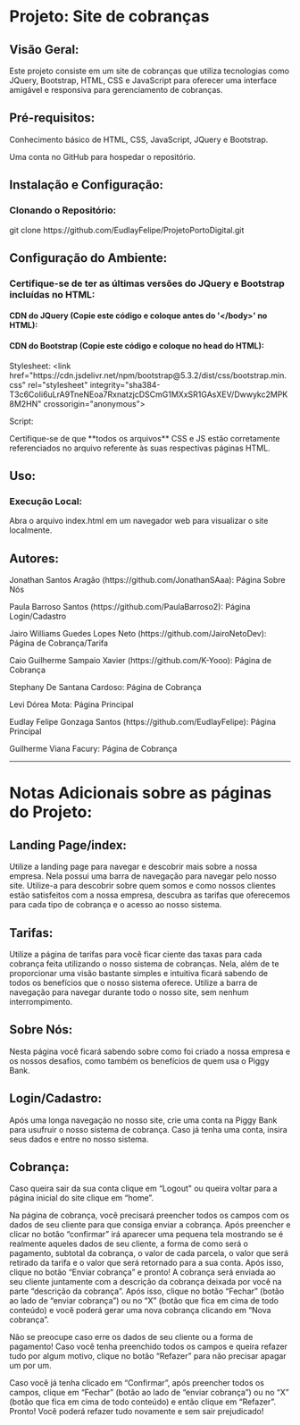 <h1>Projeto: Site de cobranças</h1>
<h2>Visão Geral:</h2>
<p>Este projeto consiste em um site de cobranças que utiliza tecnologias como JQuery, Bootstrap, HTML, CSS e JavaScript para oferecer uma interface amigável e responsiva para gerenciamento de cobranças.</p>

<h2>Pré-requisitos:</h2>
<p>Conhecimento básico de HTML, CSS, JavaScript, JQuery e Bootstrap.</p>
<p>Uma conta no GitHub para hospedar o repositório.</p>

<h2>Instalação e Configuração:</h2>
<h3>Clonando o Repositório:</h3>
<p>git clone https://github.com/EudlayFelipe/ProjetoPortoDigital.git</p>

<h2>Configuração do Ambiente:</h2>
<h3>Certifique-se de ter as últimas versões do JQuery e Bootstrap incluídas no HTML:</h3>
<h4>CDN do JQuery (Copie este código e coloque antes do '&lt;/body&gt;' no HTML):</h4>
<p><script src="https://code.jquery.com/jquery-3.7.1.min.js"   integrity="sha256-/JqT3SQfawRcv/BIHPThkBvs0OEvtFFmqPF/lYI/Cxo="crossorigin="anonymous"></script></p>
<H4>CDN do Bootstrap (Copie este código e coloque no head do HTML):</H4>
<p> Stylesheet: &lt;link href="https://cdn.jsdelivr.net/npm/bootstrap@5.3.2/dist/css/bootstrap.min.css" rel="stylesheet" integrity="sha384-T3c6CoIi6uLrA9TneNEoa7RxnatzjcDSCmG1MXxSR1GAsXEV/Dwwykc2MPK8M2HN" crossorigin="anonymous"&gt;</p>
<p> Script: <script src="https://cdn.jsdelivr.net/npm/bootstrap@5.3.2/dist/js/bootstrap.bundle.min.js integrity="sha384-C6RzsynM9kWDrMNeT87bh95OGNyZPhcTNXj1NW7RuBCsyN/o0jlpcV8Qyq46cDfL" crossorigin="anonymous"></script></p>

<p>Certifique-se de que **todos os arquivos** CSS e JS estão corretamente referenciados no arquivo referente às suas respectivas páginas HTML.</p>

<h2>Uso:</h2>
<h3>Execução Local:</h3>
Abra o arquivo index.html em um navegador web para visualizar o site localmente.

<h2>Autores:</h2>
<P>Jonathan Santos Aragão (https://github.com/JonathanSAaa): Página Sobre Nós</P>

<p>Paula Barroso Santos (https://github.com/PaulaBarroso2): Página Login/Cadastro</p>

<p>Jairo Williams Guedes Lopes Neto (https://github.com/JairoNetoDev): Página de Cobrança/Tarifa</p>

<p>Caio Guilherme Sampaio Xavier (https://github.com/K-Yooo): Página de Cobrança</p>

<p>Stephany De Santana Cardoso: Página de Cobrança</p>

<p>Levi Dórea Mota: Página Principal</p>

<p>Eudlay Felipe Gonzaga Santos (https://github.com/EudlayFelipe): Página Principal</p>

<p>Guilherme Viana Facury: Página de Cobrança</p>
<hr>

<h1>Notas Adicionais sobre as páginas do Projeto:</h2>
<h2>Landing Page/index:</h2>
<p>Utilize a landing page para navegar e descobrir mais sobre a nossa empresa. Nela possui uma barra de navegação para navegar pelo nosso site. Utilize-a para descobrir sobre quem somos e como nossos clientes estão satisfeitos com a nossa empresa, descubra as tarifas que oferecemos para cada tipo de cobrança e o acesso ao nosso sistema.</p>

<h2>Tarifas:</h2>
<P>Utilize a página de tarifas para você ficar ciente das taxas para cada cobrança feita utilizando o nosso sistema de cobranças. Nela, além de te proporcionar uma visão bastante simples e intuitiva ficará sabendo de todos os benefícios que o nosso sistema oferece. Utilize a barra de navegação para navegar durante todo o nosso site, sem nenhum interrompimento.</P>

<h2>Sobre Nós:</h2>
<p>Nesta página você ficará sabendo sobre como foi criado a nossa empresa e os nossos desafios, como também os benefícios de quem usa o Piggy Bank.</p>

<h2>Login/Cadastro:</h2>
<p>Após uma longa navegação no nosso site, crie uma conta na Piggy Bank para usufruir o nosso sistema de cobrança. Caso já tenha uma conta, insira seus dados e entre no nosso sistema.</p>

<h2>Cobrança:</h2>
<p>Caso queira sair da sua conta clique em “Logout" ou queira voltar para a página inicial do site clique em “home”.</p>

<p>Na página de cobrança, você precisará preencher todos os campos com os dados de seu cliente para que consiga enviar a cobrança. Após preencher e clicar no botão “confirmar” irá aparecer uma pequena tela mostrando se é realmente aqueles dados de seu cliente, a forma de como será o pagamento, subtotal da cobrança, o valor de cada parcela, o valor que será retirado da tarifa e o valor que será retornado para a sua conta. Após isso, clique no botão “Enviar cobrança” e pronto! A cobrança será enviada ao seu cliente juntamente com a descrição da cobrança deixada por você na parte “descrição da cobrança”. Após isso, clique no botão “Fechar” (botão ao lado de “enviar cobrança”) ou no “X” (botão que fica em cima de todo conteúdo) e você poderá gerar uma nova cobrança clicando em “Nova cobrança”.</p>

<p>Não se preocupe caso erre os dados de seu cliente ou a forma de pagamento! Caso você tenha preenchido todos os campos e queira refazer tudo por algum motivo, clique no botão “Refazer” para não precisar apagar um por um. </p>
<p>Caso você já tenha clicado em “Confirmar”, após preencher todos os campos, clique em “Fechar” (botão ao lado de “enviar cobrança”) ou no “X” (botão que fica em cima de todo conteúdo) e então clique em “Refazer”. Pronto! Você poderá refazer tudo novamente e sem sair prejudicado!</p>

